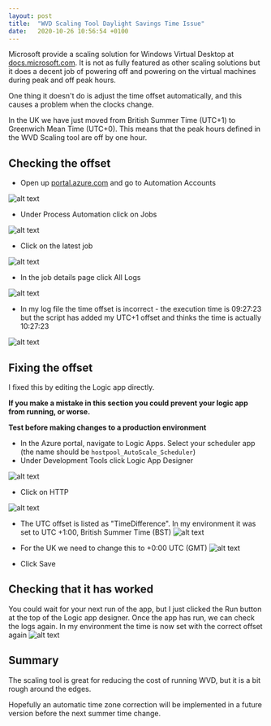 ```yaml
---
layout: post
title:  "WVD Scaling Tool Daylight Savings Time Issue"
date:   2020-10-26 10:56:54 +0100
--- 
```


Microsoft provide a scaling solution for Windows Virtual Desktop at [docs.microsoft.com](https://docs.microsoft.com/en-us/azure/virtual-desktop/set-up-scaling-script). It is not as fully featured as other scaling solutions but it does a decent job of powering off and powering on the virtual machines during peak and off peak hours.

One thing it doesn't do is adjust the time offset automatically, and this causes a problem when the clocks change. 

In the UK we have just moved from British Summer Time (UTC+1) to Greenwich Mean Time (UTC+0). This means that the peak hours defined in the WVD Scaling tool are off by one hour.

<!--more-->

## Checking the offset 
- Open up [portal.azure.com](https://portal.azure.com) and go to Automation Accounts

![alt text](/assets/wvdscaling_wvdautomation.png "Automation Accounts")

- Under Process Automation click on Jobs

![alt text](/assets/wvdscaling_wvdautomationjobs.png "Automation Jobs")

- Click on the latest job

![alt text](/assets/wvdscaling_wvdautomationjoblist.png "Automation Job List")

- In the job details page click All Logs

![alt text](/assets/wvdscaling_wvdautomationlog.png "Automation Log")

-  In my log file the time offset is incorrect - the execution time is 09:27:23 but the script has added my UTC+1 offset and thinks the time is actually 10:27:23 

![alt text](/assets/wvdscaling_timeoffsetwrong.png "Automation Log")

## Fixing the offset

I fixed this by editing the Logic app directly. 

**If you make a mistake in this section you could prevent your logic app from running, or worse.**

**Test before making changes to a production environment**

- In the Azure portal, navigate to Logic Apps. Select your scheduler app (the name should be ```hostpool_AutoScale_Scheduler```)
- Under Development Tools click Logic App Designer

![alt text](/assets/wvdscaling_logicdesigner.png "Logic Designer")

- Click on HTTP

![alt text](/assets/wvdscaling_logicdesignerHTTP.png "Logic Designer")

- The UTC offset is listed as "TimeDifference". In my environment it was set to UTC +1:00, British Summer Time (BST)
![alt text](/assets/wvdscaling_logicappbefore.png "Logic App with UTC+1")

- For the UK we need to change this to +0:00 UTC (GMT)
![alt text](/assets/wvdscaling_logicappafter.png "Logix App with UTC+0")

- Click Save

## Checking that it has worked
You could wait for your next run of the app, but I just clicked the Run button at the top of the Logic app designer. Once the app has run, we can check the logs again. In my environment the time is now set with the correct offset again
![alt text](/assets/wvdscaling_timeoffsetfixed.png "Log File with correct offset")

## Summary
The scaling tool is great for reducing the cost of running WVD, but it is a bit rough around the edges.

Hopefully an automatic time zone correction will be implemented in a future version before the next summer time change.


